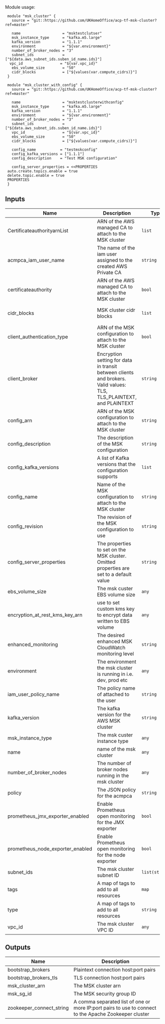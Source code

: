 Module usage:

     module "msk_cluster" {
       source = "git::https://github.com/UKHomeOffice/acp-tf-msk-cluster?ref=master"

       name                   = "msktestclutser"
       msk_instance_type      = "kafka.m5.large"
       kafka_version          = "1.1.1"
       environment            = "${var.environment}"
       number_of_broker_nodes = "3"
       subnet_ids             = ["${data.aws_subnet_ids.suben_id_name.ids}"]
      vpc_id                 = "${var.vpc_id}"
       ebs_volume_size        = "50"
       cidr_blocks            = ["${values(var.compute_cidrs)}"]
     }

     module "msk_cluster_with_config" {
       source = "git::https://github.com/UKHomeOffice/acp-tf-msk-cluster?ref=master"

       name                   = "msktestclusterwithconfig"
       msk_instance_type      = "kafka.m5.large"
       kafka_version          = "1.1.1"
       environment            = "${var.environment}"
       number_of_broker_nodes = "3"
       subnet_ids             = ["${data.aws_subnet_ids.suben_id_name.ids}"]
       vpc_id                 = "${var.vpc_id}"
       ebs_volume_size        = "50"
       cidr_blocks            = ["${values(var.compute_cidrs)}"]

       config_name           = "testmskconfig"
       config_kafka_versions = ["1.1.1"]
       config_description    = "Test MSK configuration"

       config_server_properties = <<PROPERTIES
     auto.create.topics.enable = true
     delete.topic.enable = true
     PROPERTIES
     }

## Inputs

| Name | Description | Type | Default | Required |
|------|-------------|------|---------|:-----:|
| CertificateauthorityarnList | ARN of the AWS managed  CA  to attach to the MSK cluster | `list` | `[]` | no |
| acmpca\_iam\_user\_name | The name of the iam user assigned to the created AWS Private CA | `string` | `""` | no |
| certificateauthority | ARN of the AWS managed  CA  to attach to the MSK cluster | `bool` | `false` | no |
| cidr\_blocks | MSK cluster cidr blocks | `list` | <code><pre>[<br>  "0.0.0.0/0"<br>]<br></pre></code> | no |
| client\_authentication\_type | ARN of the MSK configuration to attach to the MSK cluster | `bool` | `false` | no |
| client\_broker | Encryption setting for data in transit between clients and brokers. Valid values: TLS, TLS\_PLAINTEXT, and PLAINTEXT | `string` | `"TLS\_PLAINTEXT"` | no |
| config\_arn | ARN of the MSK configuration to attach to the MSK cluster | `string` | `""` | no |
| config\_description | The description of the MSK configuration | `string` | `""` | no |
| config\_kafka\_versions | A list of Kafka versions that the configuration supports | `list` | `[]` | no |
| config\_name | Name of the MSK configuration to attach to the MSK cluster | `string` | `""` | no |
| config\_revision | The revision of the MSK configuration to use | `string` | `""` | no |
| config\_server\_properties | The properties to set on the MSK cluster. Omitted properties are set to a default value | `string` | `""` | no |
| ebs\_volume\_size | The msk custer EBS volume size | `any` | n/a | yes |
| encryption\_at\_rest\_kms\_key\_arn | use to set custom kms key to encrypt data written to EBS volume | `any` | n/a | yes |
| enhanced\_monitoring | The desired enhanced MSK CloudWatch monitoring level | `string` | `"DEFAULT"` | no |
| environment | The environment the msk cluster is running in i.e. dev, prod etc | `any` | n/a | yes |
| iam\_user\_policy\_name | The policy name of attached to the user | `string` | `""` | no |
| kafka\_version | The kafka version for the AWS MSK cluster | `string` | `"2.2.1"` | no |
| msk\_instance\_type | The msk custer instance type | `any` | n/a | yes |
| name | name of the msk cluster | `any` | n/a | yes |
| number\_of\_broker\_nodes | The number of broker nodes running in the msk cluster | `any` | n/a | yes |
| policy | The JSON policy for the acmpca | `string` | `""` | no |
| prometheus\_jmx\_exporter\_enabled | Enable Prometheus open monitoring for the JMX exporter | `bool` | `false` | no |
| prometheus\_node\_exporter\_enabled | Enable Prometheus open monitoring for the node exporter | `bool` | `false` | no |
| subnet\_ids | The msk cluster subnet ID | `list(string)` | n/a | yes |
| tags | A map of tags to add to all resources | `map` | `{}` | no |
| type | A map of tags to add to all resources | `string` | `""` | no |
| vpc\_id | The msk cluster VPC ID | `any` | n/a | yes |

## Outputs

| Name | Description |
|------|-------------|
| bootstrap\_brokers | Plaintext connection host:port pairs |
| bootstrap\_brokers\_tls | TLS connection host:port pairs |
| msk\_cluster\_arn | The MSK cluster arn |
| msk\_sg\_id | The MSK security group ID |
| zookeeper\_connect\_string | A comma separated list of one or more IP:port pairs to use to connect to the Apache Zookeeper cluster |

